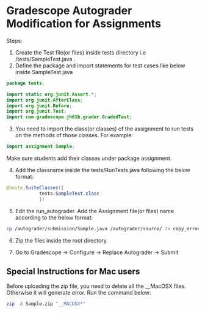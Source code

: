 # Gradescope Autograder Modification for Assignments

Steps:

1. Create the Test file(or files) inside tests directory i.e /tests/SampleTest.java .
2. Define the package and import statements for test cases like below inside SampleTest.java

```java
package tests;

import static org.junit.Assert.*;
import org.junit.AfterClass;
import org.junit.Before;
import org.junit.Test;
import com.gradescope.jh61b.grader.GradedTest;
```
3. You need to import the class(or classes) of the assignment to run tests on the methods of those classes. For example:

```java
import assignment.Sample;
```
Make sure students add their classes under package assignment.

4. Add the classname inside the tests/RunTests.java following the below format:

```java
@Suite.SuiteClasses({
            tests.SampleTest.class
            })
```

5. Edit the run_autograder. Add the Assignment file(or files) name according to the below format:

```bash
cp /autograder/submission/Sample.java /autograder/source/ 2> copy_error.txt
```
6. Zip the files inside the root directory. 

7. Go to Gradescope -> Configure -> Replace Autograder -> Submit

## Special Instructions for Mac users

Before uploading the zip file, you need to delete all the __MacOSX files. Otherwise it will generate error. Run the command below:

```bash
zip -d Sample.zip "__MACOSX*"
```